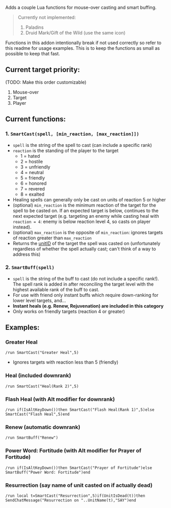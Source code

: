 Adds a couple Lua functions for mouse-over casting and smart buffing.

>   Currently not implemented:
>   1.  Paladins
>   2.  Druid Mark/Gift of the Wild (use the same icon)

Functions in this addon intentionally break if not used correctly so refer to
this readme for usage examples. This is to keep the functions as small as
possible to keep that fast.

## Current target priority:

(TODO: Make this order customizable)

1.  Mouse-over
2.  Target
3.  Player

## Current functions:

### 1. `SmartCast(spell, [min_reaction, [max_reaction]])`
-   `spell` is the string of the spell to cast (can include a specific rank)
-   `reaction` is the standing of the player to the target
    -   1 = hated
    -   2 = hostile
    -   3 = unfriendly
    -   4 = neutral
    -   5 = friendly
    -   6 = honored
    -   7 = revered
    -   8 = exalted
-   Healing spells can generally only be cast on units of reaction 5 or higher
-   (optional) `min_reaction` is the minimum reaction of the target for the spell to be
    casted on. If an expected target is below, continues to the next expected
    target (e.g. targeting an enemy while casting heal with `reaction = 4`:
    enemy is below reaction level 4, so casts on player instead).
-   (optional) `max_reaction` is the opposite of `min_reaction`: ignores targets of
    reaction greater than `max_reaction`
-   Returns the [unitID](http://wowprogramming.com/docs/api_types#unitID) of
    the target the spell was casted on (unfortunately regardless of whether the
    spell actually cast; can't think of a way to address this)

### 2. `SmartBuff(spell)`
-   `spell` is the string of the buff to cast (do not include a specific
    rank!). The spell rank is added in after reconciling the target level with
    the highest available rank of the buff to cast.
-   For use with friend only instant buffs which require down-ranking for lower
    level targets, and...
-   **Instant heals (e.g. Renew, Rejuvenation) are included in this category**
-   Only works on friendly targets (reaction 4 or greater)

## Examples:

### Greater Heal
```
/run SmartCast("Greater Heal",5)
```
-   Ignores targets with reaction less than 5 (friendly)

### Heal (included downrank)
```
/run SmartCast("Heal(Rank 2)",5)
```

### Flash Heal (with Alt modifier for downrank)
```
/run if(IsAltKeyDown())then SmartCast("Flash Heal(Rank 1)",5)else SmartCast("Flash Heal",5)end
```

### Renew (automatic downrank)
```
/run SmartBuff("Renew")
```

### Power Word: Fortitude (with Alt modifier for Prayer of Fortitude)
```
/run if(IsAltKeyDown())then SmartCast("Prayer of Fortitude")else SmartBuff("Power Word: Fortitude")end
```

### Resurrection (say name of unit casted on if actually dead)
```
/run local t=SmartCast("Resurrection",5)if(UnitIsDead(t))then SendChatMessage("Resurrection on "..UnitName(t),"SAY")end
```

